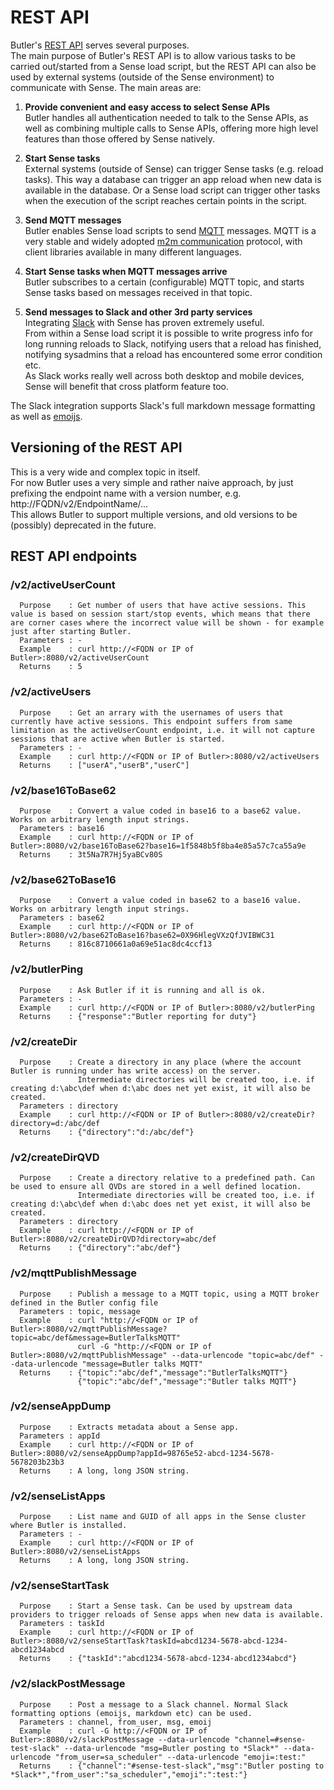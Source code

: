 # REST API

Butler's [REST API](https://en.wikipedia.org/wiki/Representational_state_transfer) serves several purposes.   
The main purpose of Butler's REST API is to allow various tasks to be carried out/started from a Sense load script, but the REST API can also be used by external systems (outside of the Sense environment) to communicate with Sense. The main areas are:  

1. **Provide convenient and easy access to select Sense APIs**   
Butler handles all authentication needed to talk to the Sense APIs, as well as combining multiple calls to Sense APIs, offering more high level features than those offered by Sense natively.

2. **Start Sense tasks**  
External systems (outside of Sense) can trigger Sense tasks (e.g. reload tasks). This way a database can trigger an app reload when new data is available in the database. Or a Sense load script can trigger other tasks when the execution of the script reaches certain points in the script.

3. **Send MQTT messages**  
Butler enables Sense load scripts to send [MQTT](http://mqtt.org/) messages. MQTT is a very stable and widely adopted [m2m communication](https://en.wikipedia.org/wiki/Machine_to_machine) protocol, with client libraries available in many different languages.

4. **Start Sense tasks when MQTT messages arrive**   
Butler subscribes to a certain (configurable) MQTT topic, and starts Sense tasks based on messages received in that topic.

5. **Send messages to Slack and other 3rd party services**   
Integrating [Slack](https://slack.com/) with Sense has proven extremely useful.   
From within a Sense load script it is possible to write progress info for long running reloads to Slack, notifying users that a reload has finished, notifying sysadmins that a reload has encountered some error condition etc.  
As Slack works really well across both desktop and mobile devices, Sense will benefit that cross platform feature too.  

The Slack integration supports Slack's full markdown message formatting as well as [emoijs](https://get.slack.help/hc/en-us/articles/202931348-Emoji-and-emoticons).

## Versioning of the REST API
This is a very wide and complex topic in itself.  
For now Butler uses a very simple and rather naive approach, by just prefixing the endpoint name with a version number, e.g. http://FQDN/v2/EndpointName/...   
This allows Butler to support multiple versions, and old versions to be (possibly) deprecated in the future.


## REST API endpoints

### /v2/activeUserCount
      Purpose    : Get number of users that have active sessions. This value is based on session start/stop events, which means that there are corner cases where the incorrect value will be shown - for example just after starting Butler.  
      Parameters : -
      Example    : curl http://<FQDN or IP of Butler>:8080/v2/activeUserCount
      Returns    : 5

### /v2/activeUsers
      Purpose    : Get an arrary with the usernames of users that currently have active sessions. This endpoint suffers from same limitation as the activeUserCount endpoint, i.e. it will not capture sessions that are active when Butler is started.  
      Parameters : -
      Example    : curl http://<FQDN or IP of Butler>:8080/v2/activeUsers
      Returns    : ["userA","userB","userC"]

### /v2/base16ToBase62
      Purpose    : Convert a value coded in base16 to a base62 value. Works on arbitrary length input strings.  
      Parameters : base16
      Example    : curl http://<FQDN or IP of Butler>:8080/v2/base16ToBase62?base16=1f5848b5f8ba4e85a57c7ca55a9e
      Returns    : 3t5Na7R7Hj5yaBCv80S

### /v2/base62ToBase16
      Purpose    : Convert a value coded in base62 to a base16 value. Works on arbitrary length input strings.  
      Parameters : base62
      Example    : curl http://<FQDN or IP of Butler>:8080/v2/base62ToBase16?base62=0X96HlegVXzQfJVIBWC31
      Returns    : 816c8710661a0a69e51ac8dc4ccf13

### /v2/butlerPing
      Purpose    : Ask Butler if it is running and all is ok.
      Parameters : -
      Example    : curl http://<FQDN or IP of Butler>:8080/v2/butlerPing
      Returns    : {"response":"Butler reporting for duty"}

### /v2/createDir
      Purpose    : Create a directory in any place (where the account Butler is running under has write access) on the server.  
                   Intermediate directories will be created too, i.e. if creating d:\abc\def when d:\abc does net yet exist, it will also be created.
      Parameters : directory
      Example    : curl http://<FQDN or IP of Butler>:8080/v2/createDir?directory=d:/abc/def
      Returns    : {"directory":"d:/abc/def"}

### /v2/createDirQVD
      Purpose    : Create a directory relative to a predefined path. Can be used to ensure all QVDs are stored in a well defined location.
                   Intermediate directories will be created too, i.e. if creating d:\abc\def when d:\abc does net yet exist, it will also be created.
      Parameters : directory
      Example    : curl http://<FQDN or IP of Butler>:8080/v2/createDirQVD?directory=abc/def
      Returns    : {"directory":"abc/def"}

### /v2/mqttPublishMessage
      Purpose    : Publish a message to a MQTT topic, using a MQTT broker defined in the Butler config file
      Parameters : topic, message
      Example    : curl "http://<FQDN or IP of Butler>:8080/v2/mqttPublishMessage?topic=abc/def&message=ButlerTalksMQTT"
                   curl -G "http://<FQDN or IP of Butler>:8080/v2/mqttPublishMessage" --data-urlencode "topic=abc/def" --data-urlencode "message=Butler talks MQTT"
      Returns    : {"topic":"abc/def","message":"ButlerTalksMQTT"}
                   {"topic":"abc/def","message":"Butler talks MQTT"}

### /v2/senseAppDump
      Purpose    : Extracts metadata about a Sense app.
      Parameters : appId
      Example    : curl http://<FQDN or IP of Butler>:8080/v2/senseAppDump?appId=98765e52-abcd-1234-5678-5678203b23b3
      Returns    : A long, long JSON string.

### /v2/senseListApps
      Purpose    : List name and GUID of all apps in the Sense cluster where Butler is installed.
      Parameters : -
      Example    : curl http://<FQDN or IP of Butler>:8080/v2/senseListApps
      Returns    : A long, long JSON string.

### /v2/senseStartTask
      Purpose    : Start a Sense task. Can be used by upstream data providers to trigger reloads of Sense apps when new data is available.
      Parameters : taskId
      Example    : curl http://<FQDN or IP of Butler>:8080/v2/senseStartTask?taskId=abcd1234-5678-abcd-1234-abcd1234abcd
      Returns    : {"taskId":"abcd1234-5678-abcd-1234-abcd1234abcd"}

### /v2/slackPostMessage
      Purpose    : Post a message to a Slack channel. Normal Slack formatting options (emoijs, markdown etc) can be used.
      Parameters : channel, from_user, msg, emoij
      Example    : curl -G http://<FQDN or IP of Butler>:8080/v2/slackPostMessage --data-urlencode "channel=#sense-test-slack" --data-urlencode "msg=Butler posting to *Slack*" --data-urlencode "from_user=sa_scheduler" --data-urlencode "emoji=:test:"
      Returns    : {"channel":"#sense-test-slack","msg":"Butler posting to *Slack*","from_user":"sa_scheduler","emoji":":test:"}

